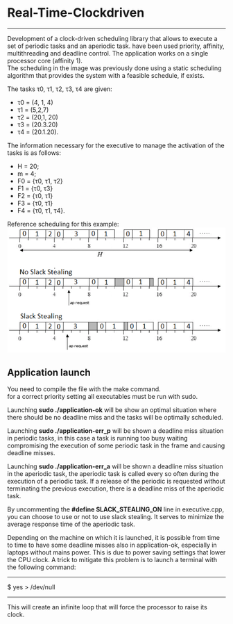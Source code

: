 # Real-Time-Clockdriven
***
Development of a clock-driven scheduling library that allows to execute a set of periodic tasks and an aperiodic task. have been used priority, affinity, multithreading and deadline control. The application works on a single processor core (affinity 1).<br>
The scheduling in the image was previously done using a static scheduling algorithm that provides the system with a feasible schedule, if exists.

The tasks τ0, τ1, τ2, τ3, τ4  are given:
- τ0 = (4, 1, 4)
- τ1 = (5,2,7)
- τ2 = (20,1, 20)
- τ3 = (20.3.20)
- τ4 = (20.1.20).

The information necessary for the executive to manage the activation of the tasks is as follows: 
- H = 20;
- m = 4;
- F0 = {τ0, τ1, τ2} 
- F1 = {τ0, τ3}
- F2 = {τ0, τ1}
- F3 = {τ0, τ1}
- F4 = {τ0, τ1, τ4}.

Reference scheduling for this example:<br>
![](clock-driven-scheduling.png)

## Application launch
You need to compile the file with the make command. <br>
for a correct priority setting all executables must be run with sudo. <br>

Launching <b>sudo ./application-ok</b> will be show an optimal situation where there should be no deadline miss and the tasks will be optimally scheduled. 

Launching <b>sudo ./application-err_p</b> will be shown a deadline miss situation in periodic tasks, in this case a task is running too busy waiting compromising the execution of some periodic task in the frame and causing deadline misses.<br>

Launching <b>sudo ./application-err_a</b> will be shown a deadline miss situation in the aperiodic task, the aperiodic task is called every so often during the execution of a periodic task. If a release of the periodic is requested without terminating the previous execution, there is a deadline miss of the aperiodic task.<br>

By uncommenting the <b>#define SLACK_STEALING_ON</b> line in executive.cpp, you can choose to use or not to use slack stealing. It serves to minimize the average response time of the aperiodic task.
<br>

Depending on the machine on which it is launched, it is possible from time to time to have some deadline misses also in application-ok, especially in laptops without mains power. This is due to power saving settings that lower the CPU clock. A trick to mitigate this problem is to launch a terminal with the following command:<br>

------------------------------------
$ yes > /dev/null

------------------------------------
This will create an infinite loop that will force the processor to raise its clock.<br>
